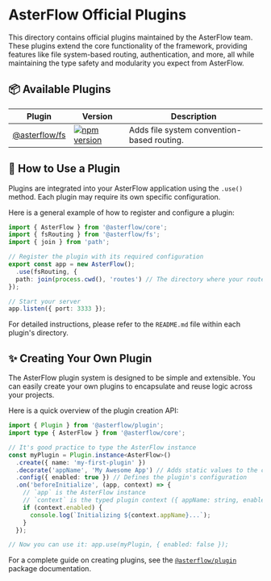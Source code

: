 # AsterFlow Official Plugins

This directory contains official plugins maintained by the AsterFlow team. These plugins extend the core functionality of the framework, providing features like file system-based routing, authentication, and more, all while maintaining the type safety and modularity you expect from AsterFlow.

## 📦 Available Plugins

| Plugin | Version | Description |
| ------ |-------- | ----------- |
| [@asterflow/fs](https://github.com/AsterFlow/plugins/tree/main/plugins/fs) | [![npm version](https://img.shields.io/npm/v/@asterflow/fs.svg?style=flat-square)](https://www.npmjs.com/package/@asterflow/fs) | Adds file system convention-based routing. |

## 🚀 How to Use a Plugin

Plugins are integrated into your AsterFlow application using the `.use()` method. Each plugin may require its own specific configuration.

Here is a general example of how to register and configure a plugin:

```typescript
import { AsterFlow } from '@asterflow/core';
import { fsRouting } from '@asterflow/fs';
import { join } from 'path';

// Register the plugin with its required configuration
export const app = new AsterFlow();
  .use(fsRouting, {
  path: join(process.cwd(), 'routes') // The directory where your routes are located
});

// Start your server
app.listen({ port: 3333 });
```

For detailed instructions, please refer to the `README.md` file within each plugin's directory.

## ✨ Creating Your Own Plugin

The AsterFlow plugin system is designed to be simple and extensible. You can easily create your own plugins to encapsulate and reuse logic across your projects.

Here is a quick overview of the plugin creation API:

```typescript
import { Plugin } from '@asterflow/plugin';
import type { AsterFlow } from '@asterflow/core';

// It's good practice to type the AsterFlow instance
const myPlugin = Plugin.instance<AsterFlow>()
  .create({ name: 'my-first-plugin' })
  .decorate('appName', 'My Awesome App') // Adds static values to the context
  .config({ enabled: true }) // Defines the plugin's configuration
  .on('beforeInitialize', (app, context) => {
    // `app` is the AsterFlow instance
    // `context` is the typed plugin context ({ appName: string, enabled: boolean })
    if (context.enabled) {
      console.log(`Initializing ${context.appName}...`);
    }
  });

// Now you can use it: app.use(myPlugin, { enabled: false });
```

For a complete guide on creating plugins, see the [`@asterflow/plugin`](https://www.google.com/search?q=%5Bhttps://www.npmjs.com/package/%40asterflow/plugin%5D\(https://www.npmjs.com/package/%40asterflow/plugin\)) package documentation.